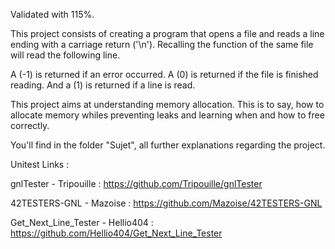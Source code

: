 Validated with 115%.

This project consists of creating a program that opens a file and reads a line ending with a carriage return ('\n'). Recalling the function of the same file will read the following line.

A (-1) is returned if an error occurred. A (0) is returned if the file is finished reading. And a (1) is returned if a line is read.

This project aims at understanding memory allocation. This is to say, how to allocate memory whiles preventing leaks and learning when and how to free correctly.

You'll find in the folder "Sujet", all further explanations regarding the project.

Unitest Links :

gnlTester - Tripouille : https://github.com/Tripouille/gnlTester

42TESTERS-GNL - Mazoise : https://github.com/Mazoise/42TESTERS-GNL

Get_Next_Line_Tester - Hellio404 : https://github.com/Hellio404/Get_Next_Line_Tester
